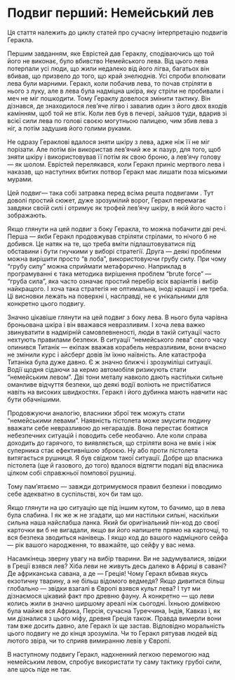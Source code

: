 # Подвиг перший: Немейський лев

Ця стаття належить до циклу статей про сучасну інтерпретацію подвигів Геракла.

Першим завданням, яке Еврістей дав Гераклу, сподіваючись що той його не виконає, було вбивство Немейського лева. Від цього лева потерпали усі люди, що жили недалеко від його лігва, багатьох він вбивав, що призвело до того, що край знелюднів. Усі спроби вполювати лева були марними. Геракл, коли побачив лева, то почав стріляти в нього з луку, але в лева була надміцна шкіра, яку стріли не пробивали і меч не міг пошкодити. Тому Гераклу довелося змінити тактику. Він дізнався, де знаходилося лев’яче лігво і завалив один з його двох входів камінням, щоб той не втік. Коли лев був в печері, зайшов туди, вдарив зі всієї сили лева по голові своєю могутньою палицею, чим збив лева з ніг, а потім задушив його голими руками.

Не одразу Гераклові вдалося зняти шкіру з лева, адже ніж її не міг порізати. Але потім він використав лев’ячий же ж пазур, для того, щоб зняти шкіру і використовував її потім як свою броню, а лев’ячу голову — як шолом. Еврістей перелякався, коли Геракл приніс мертвого лева і наказав, що наступних вбитих потвор Геракл має лишати поза міськими мурами.

Цей подвиг— така собі затравка перед всіма решта подвигами . Тут доволі простий сюжет, дуже зрозумілий ворог, Геракл перемагає завдяки своїй силі і отримує як трофей лев’ячу шкіру, в якій його часто і зображають.

Якщо глянути на цей подвиг з боку Геракла, то можна побачити дві речі. Перша — якби Геракл продовжував стріляти стрілами, то нічого б не добився. Це натяк на те, що треба вміти підлаштовуватися під обставини і бути гнучкими у виборі стратегії. Друга — деякі проблеми можна вирішити просто “в лоба”, використовуючи грубу силу. При чому “грубу силу” можна сприймати метафорично. Наприклад в програмуванні є така методика вирішення проблем “brute force” — “груба сила”, яка часто означає простий перебір всіх варіантів і вибір найкращого. І хоча така стратегія не оптимальна, іноді кращої і не треба. Ці висновки лежать на поверхні і, насправді, не є унікальними для конкретно цього подвигу.

Значно цікавіше глянути на цей подвиг з боку лева. В нього була чарівна броньована шкіра і він вважався невразливим. І хоча лева важко звинуватити в надмірній самовпевненості, люди в такій ситуації часто нехтують правилами безпеки. В ситуації “немейського лева” свого часу опинився Титанік — екіпаж вважав корабель невразливим, вони вчасно не змінили курс і айсберг довів їм їхню наївність. Але катастрофа Титаніка була дуже давно. Є ж значно ближчі і зрозуміліші ситуації. Водії щодня сідаючи за кермо автомобіля ризикують стати “немейським левом”. Дві тони металу навколо дають настільки сильне оманливе відчуття безпеки, що деякі водії воліють не пристібатися навіть на високих швидкостях. Геракл і його дубинка мають навчити нас бути обачнішими.

Продовжуючи аналогію, власники зброї теж можуть стати “немейськими левами”. Наявність пістолета може змусити людину вважати себе невразливою до негараздів. Вона перестає боятися небезпечних ситуацій і поводить себе необачно. Але коли справа доходить до гарячого, то виявляється, що стріляти вона не вміє і ніж суперника стає ефективнішою зброєю. Ну або проти пістолета витягається рушниця. Я був свідком такої ситуації. Добре що власника пістолета (ще й газового, до того) вдалося відтягти подалі від власника цілком собі справжньої помпової рушниці.

Тому пам’ятаємо — завжди дотримуємося правил безпеки і поводимо себе адекватно в суспільстві, хоч би там що.

Якщо глянути на цю ситуацію ще під іншим кутом, то бачимо, що в лева була слабина. І як же ж не згадати, що ми настільки сильні, наскільки сильна наша найслабша ланка. Який би оригінальний пін-код до своєї карточки ви б не вигадали, якщо ви його напишете прямо на карточці, то вся безпека зводиться нанівець. І якщо код до вашого надміцного сейфа — рік вашого народження, то вважайте, що сейфу у вас нема.

Насамкінець зверну увагу на вибір тварини. Ви не задумувалися, звідки в Греції взявся лев? Хіба леви не живуть десь далеко в Африці в савані? Де африканська савана, а де — Греція! Чому Геракл вбивав якусь екзотичну тварину, а не більш відомого ведмедя? Якщо дивитися більш глобально — звідки взагалі в Європі взявся культ лева? І тут ми дізнаємося цікавий факт про древню фауну. А конкретно — що леви колись жили в значно ширшому ареалі ніж сьогодні. Їхньою домівкою була майже вся Африка, Персія, сучасна Туреччина, Індія, Кавказ і, як ми дізналися з цього міфу, древня Греція також. Правда вимерли вони там вже досить давно, але Геракл їх ще застав. Відповідно моральність цього подвигу не до кінця зрозуміла. Чи то Геракл рятував людей від лютого звіра, чи то сприяв вимиранню левів у Європі.

В наступному подвигу Геракл, надхненний легкою перемогою над немейським левом, спробує використати ту саму тактику грубої сили, але щось піде не так.

